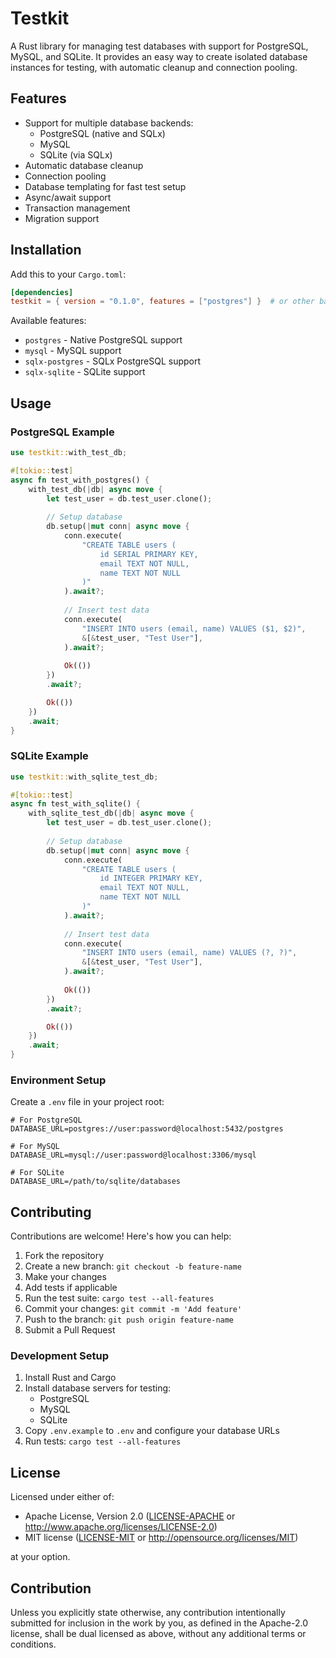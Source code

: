 # Testkit

A Rust library for managing test databases with support for PostgreSQL, MySQL, and SQLite. It provides an easy way to create isolated database instances for testing, with automatic cleanup and connection pooling.

## Features

- Support for multiple database backends:
  - PostgreSQL (native and SQLx)
  - MySQL
  - SQLite (via SQLx)
- Automatic database cleanup
- Connection pooling
- Database templating for fast test setup
- Async/await support
- Transaction management
- Migration support

## Installation

Add this to your `Cargo.toml`:

```toml
[dependencies]
testkit = { version = "0.1.0", features = ["postgres"] }  # or other backends
```

Available features:
- `postgres` - Native PostgreSQL support
- `mysql` - MySQL support
- `sqlx-postgres` - SQLx PostgreSQL support
- `sqlx-sqlite` - SQLite support

## Usage

### PostgreSQL Example

```rust
use testkit::with_test_db;

#[tokio::test]
async fn test_with_postgres() {
    with_test_db(|db| async move {
        let test_user = db.test_user.clone();
        
        // Setup database
        db.setup(|mut conn| async move {
            conn.execute(
                "CREATE TABLE users (
                    id SERIAL PRIMARY KEY,
                    email TEXT NOT NULL,
                    name TEXT NOT NULL
                )"
            ).await?;
            
            // Insert test data
            conn.execute(
                "INSERT INTO users (email, name) VALUES ($1, $2)",
                &[&test_user, "Test User"],
            ).await?;
            
            Ok(())
        })
        .await?;

        Ok(())
    })
    .await;
}
```

### SQLite Example

```rust
use testkit::with_sqlite_test_db;

#[tokio::test]
async fn test_with_sqlite() {
    with_sqlite_test_db(|db| async move {
        let test_user = db.test_user.clone();
        
        // Setup database
        db.setup(|mut conn| async move {
            conn.execute(
                "CREATE TABLE users (
                    id INTEGER PRIMARY KEY,
                    email TEXT NOT NULL,
                    name TEXT NOT NULL
                )"
            ).await?;
            
            // Insert test data
            conn.execute(
                "INSERT INTO users (email, name) VALUES (?, ?)",
                &[&test_user, "Test User"],
            ).await?;
            
            Ok(())
        })
        .await?;

        Ok(())
    })
    .await;
}
```

### Environment Setup

Create a `.env` file in your project root:

```env
# For PostgreSQL
DATABASE_URL=postgres://user:password@localhost:5432/postgres

# For MySQL
DATABASE_URL=mysql://user:password@localhost:3306/mysql

# For SQLite
DATABASE_URL=/path/to/sqlite/databases
```

## Contributing

Contributions are welcome! Here's how you can help:

1. Fork the repository
2. Create a new branch: `git checkout -b feature-name`
3. Make your changes
4. Add tests if applicable
5. Run the test suite: `cargo test --all-features`
6. Commit your changes: `git commit -m 'Add feature'`
7. Push to the branch: `git push origin feature-name`
8. Submit a Pull Request

### Development Setup

1. Install Rust and Cargo
2. Install database servers for testing:
   - PostgreSQL
   - MySQL
   - SQLite
3. Copy `.env.example` to `.env` and configure your database URLs
4. Run tests: `cargo test --all-features`

## License

Licensed under either of:

- Apache License, Version 2.0 ([LICENSE-APACHE](LICENSE-APACHE) or http://www.apache.org/licenses/LICENSE-2.0)
- MIT license ([LICENSE-MIT](LICENSE-MIT) or http://opensource.org/licenses/MIT)

at your option.

## Contribution

Unless you explicitly state otherwise, any contribution intentionally submitted
for inclusion in the work by you, as defined in the Apache-2.0 license, shall be
dual licensed as above, without any additional terms or conditions. 